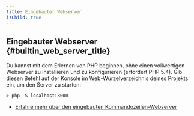 ```yaml
---
title: Eingebauter Webserver
isChild: true
---
```


## Eingebauter Webserver {#builtin_web_server_title}

Du kannst mit dem Erlernen von PHP beginnen, ohne einen vollwertigen Webserver zu installieren und zu konfigurieren (erfordert PHP 5.4). Gib diesen Befehl auf der Konsole im Web-Wurzelverzeichnis deines Projekts ein, um den Server zu starten:

    > php -S localhost:8000

* [Erfahre mehr über den eingebauten Kommandozeilen-Webserver][cli-server]

[cli-server]: http://www.php.net/manual/de/features.commandline.webserver.php
